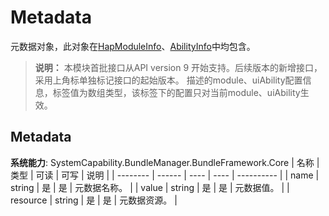# Metadata

元数据对象，此对象在[HapModuleInfo](js-apis-bundleManager-hapModuleInfo.md)、[AbilityInfo](js-apis-bundleManager-abilityInfo.md)中均包含。

> **说明：**
> 本模块首批接口从API version 9 开始支持。后续版本的新增接口，采用上角标单独标记接口的起始版本。
描述的module、uiAbility配置信息，标签值为数组类型，该标签下的配置只对当前module、uiAbility生效。

## Metadata

**系统能力**: SystemCapability.BundleManager.BundleFramework.Core
| 名称     | 类型   | 可读 | 可写 | 说明       |
| -------- | ------ | ---- | ---- | ---------- |
| name     | string | 是   | 是   | 元数据名称。 |
| value    | string | 是   | 是   | 元数据值。   |
| resource | string | 是   | 是   | 元数据资源。 |
